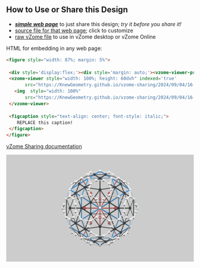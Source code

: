 
## How to Use or Share this Design

 - [***simple web page***](<https://KnewGeometry.github.io/vzome-sharing/2024/09/04/16-46-40-Master_Kit7_FINAL/>) to just share this design; *try it before you share it!*
 - [source file for that web page](<https://github.com/KnewGeometry/vzome-sharing/edit/main/2024/09/04/16-46-40-Master_Kit7_FINAL/index.md>); click to customize
 - [raw vZome file](<https://raw.githubusercontent.com/KnewGeometry/vzome-sharing/main/2024/09/04/16-46-40-Master_Kit7_FINAL/Master_Kit7_FINAL.vZome>) to use in vZome desktop or vZome Online
 
 HTML for embedding in any web page:
 ```html
<figure style="width: 87%; margin: 5%">
  
  <div style='display:flex;'><div style='margin: auto;'><vzome-viewer-previous load-camera='true' label='prev step'></vzome-viewer-previous><vzome-viewer-next load-camera='true' label='next step'></vzome-viewer-next></div></div>
  <vzome-viewer style="width: 100%; height: 60dvh" indexed='true'
        src="https://KnewGeometry.github.io/vzome-sharing/2024/09/04/16-46-40-Master_Kit7_FINAL/Master_Kit7_FINAL.vZome" >
    <img  style="width: 100%"
        src="https://KnewGeometry.github.io/vzome-sharing/2024/09/04/16-46-40-Master_Kit7_FINAL/Master_Kit7_FINAL.png" >
  </vzome-viewer>

  <figcaption style="text-align: center; font-style: italic;">
     REPLACE this caption!
  </figcaption>
</figure>

 ```

[vZome Sharing documentation](https://vzome.github.io/vzome/sharing.html#how-it-works)

![Image](<Master_Kit7_FINAL.png>)


